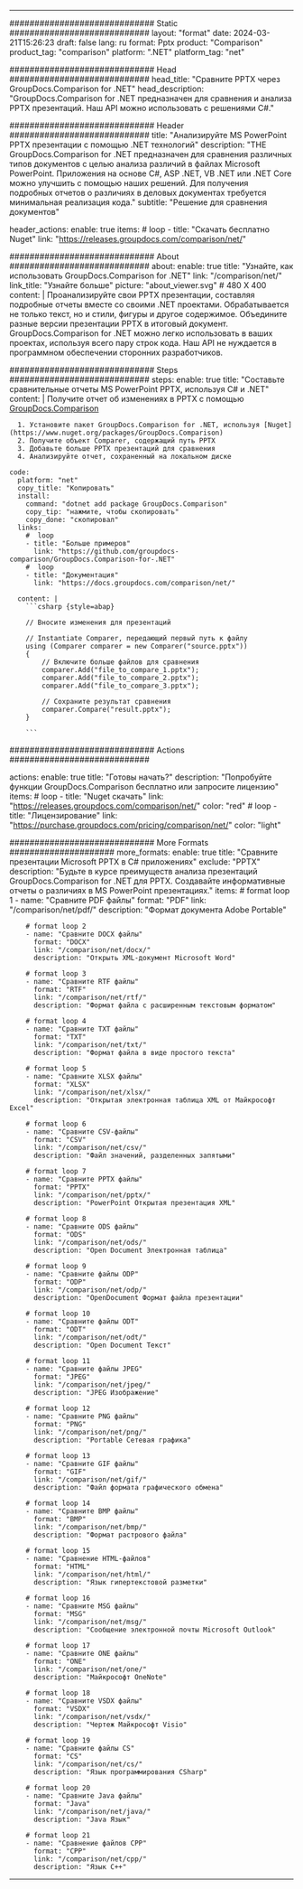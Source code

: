 
---
############################# Static ############################
layout: "format"
date:  2024-03-21T15:26:23
draft: false
lang: ru
format: Pptx
product: "Comparison"
product_tag: "comparison"
platform: ".NET"
platform_tag: "net"

############################# Head ############################
head_title: "Сравните PPTX через GroupDocs.Comparison for .NET"
head_description: "GroupDocs.Comparison for .NET предназначен для сравнения и анализа PPTX презентаций. Наш API можно использовать с решениями C#."

############################# Header ############################
title: "Анализируйте MS PowerPoint PPTX презентации с помощью .NET технологий" 
description: "THE GroupDocs.Comparison for .NET предназначен для сравнения различных типов документов с целью анализа различий в файлах Microsoft PowerPoint. Приложения на основе C#, ASP .NET, VB .NET или .NET Core можно улучшить с помощью наших решений. Для получения подробных отчетов о различиях в деловых документах требуется минимальная реализация кода."
subtitle: "Решение для сравнения документов" 

header_actions:
  enable: true
  items:
    #  loop
    - title: "Скачать бесплатно Nuget"
      link: "https://releases.groupdocs.com/comparison/net/"
      
############################# About ############################
about:
    enable: true
    title: "Узнайте, как использовать GroupDocs.Comparison for .NET"
    link: "/comparison/net/"
    link_title: "Узнайте больше"
    picture: "about_viewer.svg" # 480 X 400
    content: |
       Проанализируйте свои PPTX презентации, составляя подробные отчеты вместе со своими .NET проектами. Обрабатывается не только текст, но и стили, фигуры и другое содержимое. Объедините разные версии презентации PPTX в итоговый документ. GroupDocs.Comparison for .NET можно легко использовать в ваших проектах, используя всего пару строк кода. Наш API не нуждается в программном обеспечении сторонних разработчиков.

############################# Steps ############################
steps:
    enable: true
    title: "Составьте сравнительные отчеты MS PowerPoint PPTX, используя C# и .NET"
    content: |
      Получите отчет об изменениях в PPTX с помощью [GroupDocs.Comparison](https://products.groupdocs.com/comparison/net/)
      
      1. Установите пакет GroupDocs.Comparison for .NET, используя [Nuget](https://www.nuget.org/packages/GroupDocs.Comparison)
      2. Получите объект Comparer, содержащий путь PPTX
      3. Добавьте больше PPTX презентаций для сравнения
      4. Анализируйте отчет, сохраненный на локальном диске
   
    code:
      platform: "net"
      copy_title: "Копировать"
      install:
        command: "dotnet add package GroupDocs.Comparison"
        copy_tip: "нажмите, чтобы скопировать"
        copy_done: "скопировал"
      links:
        #  loop
        - title: "Больше примеров"
          link: "https://github.com/groupdocs-comparison/GroupDocs.Comparison-for-.NET"
        #  loop
        - title: "Документация"
          link: "https://docs.groupdocs.com/comparison/net/"
          
      content: |
        ```csharp {style=abap}

        // Вносите изменения для презентаций

        // Instantiate Comparer, передающий первый путь к файлу
        using (Comparer comparer = new Comparer("source.pptx"))
        {
            // Включите больше файлов для сравнения
        	comparer.Add("file_to_compare_1.pptx");
            comparer.Add("file_to_compare_2.pptx");
            comparer.Add("file_to_compare_3.pptx");

            // Сохраните результат сравнения
            comparer.Compare("result.pptx"); 
        }
        
        ```            

############################# Actions ############################

actions:
  enable: true
  title: "Готовы начать?"
  description: "Попробуйте функции GroupDocs.Comparison бесплатно или запросите лицензию"
  items:
    #  loop
    - title: "Nuget скачать"
      link: "https://releases.groupdocs.com/comparison/net/"
      color: "red"
        #  loop
    - title: "Лицензирование"
      link: "https://purchase.groupdocs.com/pricing/comparison/net/"
      color: "light"


############################# More Formats #####################
more_formats:
    enable: true
    title: "Сравните презентации Microsoft PPTX в C# приложениях"
    exclude: "PPTX"
    description: "Будьте в курсе преимуществ анализа презентаций GroupDocs.Comparison for .NET для PPTX. Создавайте информативные отчеты о различиях в MS PowerPoint презентациях."
    items: 
        # format loop 1
        - name: "Сравните PDF файлы"
          format: "PDF"
          link: "/comparison/net/pdf/"
          description: "Формат документа Adobe Portable"

        # format loop 2
        - name: "Сравните DOCX файлы"
          format: "DOCX"
          link: "/comparison/net/docx/"
          description: "Открыть XML-документ Microsoft Word"

        # format loop 3
        - name: "Сравните RTF файлы"
          format: "RTF"
          link: "/comparison/net/rtf/"
          description: "Формат файла с расширенным текстовым форматом"

        # format loop 4
        - name: "Сравните TXT файлы"
          format: "TXT"
          link: "/comparison/net/txt/"
          description: "Формат файла в виде простого текста"

        # format loop 5
        - name: "Сравните XLSX файлы"
          format: "XLSX"
          link: "/comparison/net/xlsx/"
          description: "Открытая электронная таблица XML от Майкрософт Excel"

        # format loop 6
        - name: "Сравните CSV-файлы"
          format: "CSV"
          link: "/comparison/net/csv/"
          description: "Файл значений, разделенных запятыми"

        # format loop 7
        - name: "Сравните PPTX файлы"
          format: "PPTX"
          link: "/comparison/net/pptx/"
          description: "PowerPoint Открытая презентация XML"

        # format loop 8
        - name: "Сравните ODS файлы"
          format: "ODS"
          link: "/comparison/net/ods/"
          description: "Open Document Электронная таблица"

        # format loop 9
        - name: "Сравните файлы ODP"
          format: "ODP"
          link: "/comparison/net/odp/"
          description: "OpenDocument Формат файла презентации"

        # format loop 10
        - name: "Сравните файлы ODT"
          format: "ODT"
          link: "/comparison/net/odt/"
          description: "Open Document Текст"

        # format loop 11
        - name: "Сравните файлы JPEG"
          format: "JPEG"
          link: "/comparison/net/jpeg/"
          description: "JPEG Изображение"

        # format loop 12
        - name: "Сравните PNG файлы"
          format: "PNG"
          link: "/comparison/net/png/"
          description: "Portable Сетевая графика"

        # format loop 13
        - name: "Сравните GIF файлы"
          format: "GIF"
          link: "/comparison/net/gif/"
          description: "Файл формата графического обмена"

        # format loop 14
        - name: "Сравните BMP файлы"
          format: "BMP"
          link: "/comparison/net/bmp/"
          description: "Формат растрового файла"

        # format loop 15
        - name: "Сравнение HTML-файлов"
          format: "HTML"
          link: "/comparison/net/html/"
          description: "Язык гипертекстовой разметки"

        # format loop 16
        - name: "Сравните MSG файлы"
          format: "MSG"
          link: "/comparison/net/msg/"
          description: "Сообщение электронной почты Microsoft Outlook"

        # format loop 17
        - name: "Сравните ONE файлы"
          format: "ONE"
          link: "/comparison/net/one/"
          description: "Майкрософт OneNote"

        # format loop 18
        - name: "Сравните VSDX файлы"
          format: "VSDX"
          link: "/comparison/net/vsdx/"
          description: "Чертеж Майкрософт Visio"

        # format loop 19
        - name: "Сравните файлы CS"
          format: "CS"
          link: "/comparison/net/cs/"
          description: "Язык программирования CSharp"

        # format loop 20
        - name: "Сравните Java файлы"
          format: "Java"
          link: "/comparison/net/java/"
          description: "Java Язык"
          
        # format loop 21
        - name: "Сравнение файлов CPP"
          format: "CPP"
          link: "/comparison/net/cpp/"
          description: "Язык C++"
---